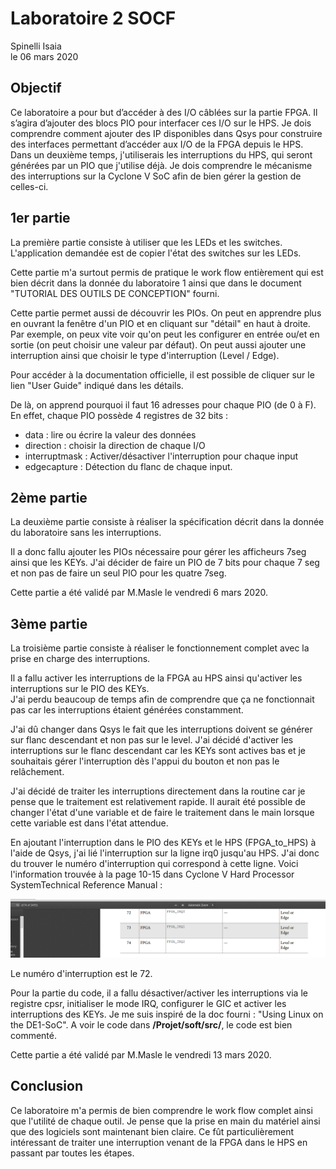 # Laboratoire 2 SOCF
Spinelli Isaia  
le 06 mars 2020

## Objectif

Ce laboratoire a pour but d’accéder à des I/O câblées sur la partie FPGA. Il s’agira d’ajouter des blocs PIO pour interfacer ces I/O sur le HPS. Je dois comprendre comment ajouter des IP disponibles dans Qsys pour  construire des  interfaces permettant d’accéder aux I/O de la FPGA depuis le HPS. Dans un deuxième temps, j'utiliserais les interruptions du HPS, qui seront générées par un PIO que j'utilise déjà. Je dois comprendre  le  mécanisme  des interruptions sur la Cyclone V SoC afin de bien gérer la gestion de celles-ci.

## 1er partie

La première partie consiste à utiliser que les LEDs et les switches. L'application demandée est de copier l'état des switches sur les LEDs.

Cette partie m'a surtout permis de pratique le work flow entièrement qui est bien décrit dans la donnée du laboratoire 1 ainsi que dans le document "TUTORIAL DES OUTILS DE CONCEPTION" fourni.

Cette partie permet aussi de découvrir les PIOs. On peut en apprendre plus en ouvrant la fenêtre d'un PIO et en cliquant sur "détail" en haut à droite.  Par exemple, on peux vite voir qu'on peut les configurer en entrée ou/et en sortie (on peut choisir une valeur par défaut). On peut aussi ajouter une interruption ainsi que choisir le type d'interruption (Level / Edge).

Pour accéder à la documentation officielle, il est possible de cliquer sur le lien "User Guide" indiqué dans les détails. 

De là, on apprend pourquoi il faut 16 adresses pour chaque PIO (de 0 à F). En effet, chaque PIO possède 4 registres de 32 bits :

- data					: lire ou écrire la valeur des données
- direction            : choisir la direction de chaque I/O
- interruptmask  : Activer/désactiver l'interruption pour chaque input
- edgecapture     : Détection du flanc de chaque input.



## 2ème partie

La deuxième partie consiste à réaliser la spécification décrit dans la donnée du laboratoire sans les interruptions.

Il a donc fallu ajouter les PIOs nécessaire pour gérer les afficheurs 7seg ainsi que les KEYs. J'ai décider de faire un PIO de 7 bits pour chaque 7 seg et non pas de faire un seul PIO pour les quatre 7seg.

Cette partie a été validé par M.Masle le vendredi 6 mars 2020.

## 3ème partie

La troisième partie consiste à réaliser le fonctionnement complet avec la prise en charge des interruptions.

Il a fallu activer les interruptions de la FPGA au HPS ainsi qu'activer les interruptions sur le PIO des KEYs.  
J'ai perdu beaucoup de temps afin de comprendre que ça ne fonctionnait pas car les interruptions étaient générées constamment. 

J'ai dû changer dans Qsys le fait que les interruptions doivent se générer sur flanc descendant et non pas sur le level.
J'ai décidé d'activer les interruptions sur le flanc descendant car les KEYs sont actives bas et je souhaitais gérer l'interruption dès l'appui du bouton et non pas le relâchement.

J'ai décidé de traiter les interruptions directement dans la routine car je pense que le traitement est relativement rapide. Il aurait été possible de changer l'état d'une variable et de faire le traitement dans le main lorsque cette variable est dans l'état attendue.

En ajoutant l'interruption dans le PIO des KEYs et le HPS (FPGA_to_HPS) à l'aide de Qsys, j'ai lié l'interruption sur la ligne irq0 jusqu'au HPS. J'ai donc du trouver le numéro d'interruption qui correspond à cette ligne. Voici l'information trouvée à la page 10-15 dans Cyclone V Hard Processor SystemTechnical Reference Manual :

![image](img/int_id.png)

Le numéro d'interruption est le 72.

Pour la partie du code, il a fallu désactiver/activer les interruptions via le registre cpsr, initialiser le mode IRQ, configurer le GIC et activer les interruptions des KEYs.
Je me suis inspiré de la doc fourni : "Using Linux on the DE1-SoC". A voir le code dans **/Projet/soft/src/**, le code est bien commenté.

Cette partie a été validé par M.Masle le vendredi 13 mars 2020.


## Conclusion

Ce laboratoire m'a permis de bien comprendre le work flow complet ainsi que l'utilité de chaque outil. Je pense que la prise en main du matériel ainsi que des logiciels sont maintenant bien claire. Ce fût particulièrement intéressant de traiter une interruption venant de la FPGA dans le HPS en passant par toutes les étapes.
